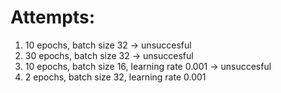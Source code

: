 # Attempts:

1. 10 epochs, batch size 32 -> unsuccesful
2. 30 epochs, batch size 32 -> unsuccesful
3. 10 epochs, batch size 16, learning rate 0.001 -> unsuccesful
4. 2 epochs, batch size 32, learning rate 0.001
